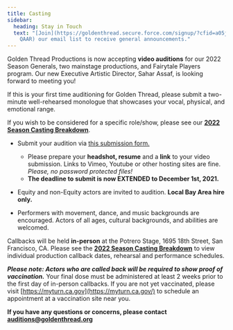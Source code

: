 ```yaml
---
title: Casting
sidebar:
  heading: Stay in Touch
  text: "[Join](https://goldenthread.secure.force.com/signup/?cfid=a05j000000Lsdh\
    QAAR) our email list to receive general announcements."
---
```

Golden Thread Productions is now accepting **video auditions** for our 2022 Season Generals, two mainstage productions, and Fairytale Players program. Our new Executive Artistic Director, Sahar Assaf, is looking forward to meeting you!

If this is your first time auditioning for Golden Thread, please submit a two-minute well-rehearsed monologue that showcases your vocal, physical, and emotional range.

If you wish to be considered for a specific role/show, please see our **[2022 Season Casting Breakdown](https://bit.ly/GTP22casting)**.

* Submit your audition via [this submission form.](https://forms.gle/WsVmb2ngq1zYETUJ6)

  * Please prepare your **headshot, resume** and a **link** to your video submission. Links to Vimeo, Youtube or other hosting sites are fine. *Please, no password protected files!*
  * **The deadline to submit is now EXTENDED to December 1st, 2021.**
* Equity and non-Equity actors are invited to audition. **Local Bay Area hire only.**
* Performers with movement, dance, and music backgrounds are encouraged. Actors of all ages, cultural backgrounds, and abilities are welcomed.

Callbacks will be held **in-person** at the Potrero Stage, 1695 18th Street, San Francisco, CA. Please see the **[2022 Season Casting Breakdown](https://bit.ly/GTP22casting)** to view individual production callback dates, rehearsal and performance schedules.

***Please note: Actors who are called back will be required to show proof of vaccination.*** Your final dose must be administered at least 2 weeks prior to the first day of in-person callbacks. If you are not yet vaccinated, please visit [https://myturn.ca.gov](https://myturn.ca.gov/) to schedule an appointment at a vaccination site near you.

**If you have any questions or concerns, please contact [auditions@goldenthread.org](mailto:auditions@goldenthread.org)**
